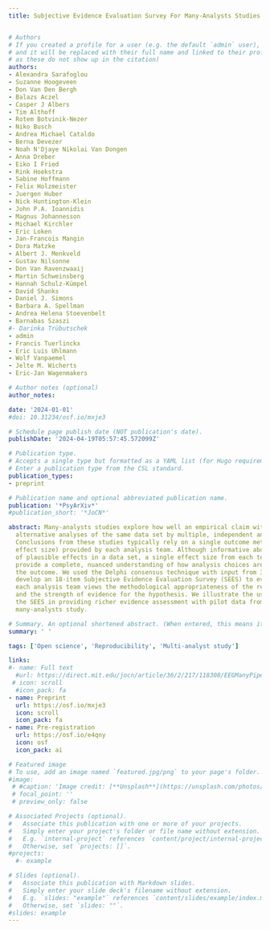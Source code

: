 ```yaml
---
title: Subjective Evidence Evaluation Survey For Many-Analysts Studies


# Authors
# If you created a profile for a user (e.g. the default `admin` user), write the username (folder name) here
# and it will be replaced with their full name and linked to their profile. (Does not work for names with special characters
# as these do not show up in the citation)  
authors:
- Alexandra Sarafoglou
- Suzanne Hoogeveen
- Don Van Den Bergh
- Balazs Aczel
- Casper J Albers
- Tim Althoff
- Rotem Botvinik-Nezer
- Niko Busch
- Andrea Michael Cataldo
- Berna Devezer
- Noah N'Djaye Nikolai Van Dongen
- Anna Dreber
- Eiko I Fried
- Rink Hoekstra
- Sabine Hoffmann
- Felix Holzmeister
- Juergen Huber
- Nick Huntington-Klein
- John P.A. Ioannidis
- Magnus Johannesson
- Michael Kirchler
- Eric Loken
- Jan-Francois Mangin
- Dora Matzke
- Albert J. Menkveld
- Gustav Nilsonne
- Don Van Ravenzwaaij
- Martin Schweinsberg
- Hannah Schulz-Kümpel
- David Shanks
- Daniel J. Simons
- Barbara A. Spellman
- Andrea Helena Stoevenbelt
- Barnabas Szaszi
#- Darinka Trübutschek
- admin
- Francis Tuerlinckx
- Eric Luis Uhlmann
- Wolf Vanpaemel
- Jelte M. Wicherts
- Eric-Jan Wagenmakers

# Author notes (optional)
author_notes:

date: '2024-01-01'
#doi: 10.31234/osf.io/mxje3

# Schedule page publish date (NOT publication's date).
publishDate: '2024-04-19T05:57:45.572099Z'

# Publication type.
# Accepts a single type but formatted as a YAML list (for Hugo requirements).
# Enter a publication type from the CSL standard.
publication_types:
- preprint

# Publication name and optional abbreviated publication name.
publication: '*PsyArXiv*'
#publication_short: '*JoCN*'

abstract: Many-analysts studies explore how well an empirical claim withstands plausible
  alternative analyses of the same data set by multiple, independent analysis teams.
  Conclusions from these studies typically rely on a single outcome metric (e.g.,
  effect size) provided by each analysis team. Although informative about the range
  of plausible effects in a data set, a single effect size from each team does not
  provide a complete, nuanced understanding of how analysis choices are related to
  the outcome. We used the Delphi consensus technique with input from 37 experts to
  develop an 18-item Subjective Evidence Evaluation Survey (SEES) to evaluate how
  each analysis team views the methodological appropriateness of the research design
  and the strength of evidence for the hypothesis. We illustrate the usefulness of
  the SEES in providing richer evidence assessment with pilot data from a previous
  many-analysts study.

# Summary. An optional shortened abstract. (When entered, this means it won't be displayed on the front page)
summary: ' '

tags: ['Open science', 'Reproducibility', 'Multi-analyst study']

links:
#- name: Full text
  #url: https://direct.mit.edu/jocn/article/36/2/217/118308/EEGManyPipelines-A-Large-scale-Grassroots-Multi
 # icon: scroll
  #icon_pack: fa
- name: Preprint
  url: https://osf.io/mxje3
  icon: scroll
  icon_pack: fa
- name: Pre-registration
  url: https://osf.io/e4qny
  icon: osf
  icon_pack: ai

# Featured image
# To use, add an image named `featured.jpg/png` to your page's folder.
#image:
 # #caption: 'Image credit: [**Unsplash**](https://unsplash.com/photos/pLCdAaMFLTE)'
 # focal_point: ''
 # preview_only: false

# Associated Projects (optional).
#   Associate this publication with one or more of your projects.
#   Simply enter your project's folder or file name without extension.
#   E.g. `internal-project` references `content/project/internal-project/index.md`.
#   Otherwise, set `projects: []`.
#projects:
  #- example

# Slides (optional).
#   Associate this publication with Markdown slides.
#   Simply enter your slide deck's filename without extension.
#   E.g. `slides: "example"` references `content/slides/example/index.md`.
#   Otherwise, set `slides: ""`.
#slides: example
---
```

